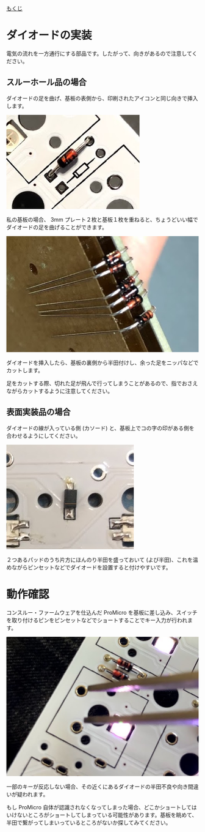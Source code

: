 [もくじ](Readme.markdown)

# ダイオードの実装

電気の流れを一方通行にする部品です。したがって、向きがあるので注意してください。

## スルーホール品の場合

ダイオードの足を曲げ、基板の表側から、印刷されたアイコンと同じ向きで挿入します。

![diode_tht](img/diode_tht.jpg)

私の基板の場合、 3mm プレート２枚と基板１枚を重ねると、ちょうどいい幅でダイオードの足を曲げることができます。

![diode_tht_bending](img/diode_tht_bending.jpg)

ダイオードを挿入したら、基板の裏側から半田付けし、余った足をニッパなどでカットします。

足をカットする際、切れた足が飛んで行ってしまうことがあるので、指でおさえながらカットするように注意してください。

## 表面実装品の場合

ダイオードの線が入っている側 (カソード) と、基板上でコの字の印がある側を合わせるようにしてください。

![diode_smd](img/diode_smd.jpg)

２つあるパッドのうち片方にほんのり半田を盛っておいて (よび半田)、これを温めながらピンセットなどでダイオードを設置すると付けやすいです。

# 動作確認

コンスルー・ファームウェアを仕込んだ ProMicro を基板に差し込み、スイッチを取り付けるピンをピンセットなどでショートすることでキー入力が行われます。

![diode_test](img/diode_test.jpg)

一部のキーが反応しない場合、その近くにあるダイオードの半田不良や向き間違いが疑われます。

もし ProMicro 自体が認識されなくなってしまった場合、どこかショートしてはいけないところがショートしてしまっている可能性があります。基板を眺めて、半田で繋がってしまいっているところがないか探してみてください。
